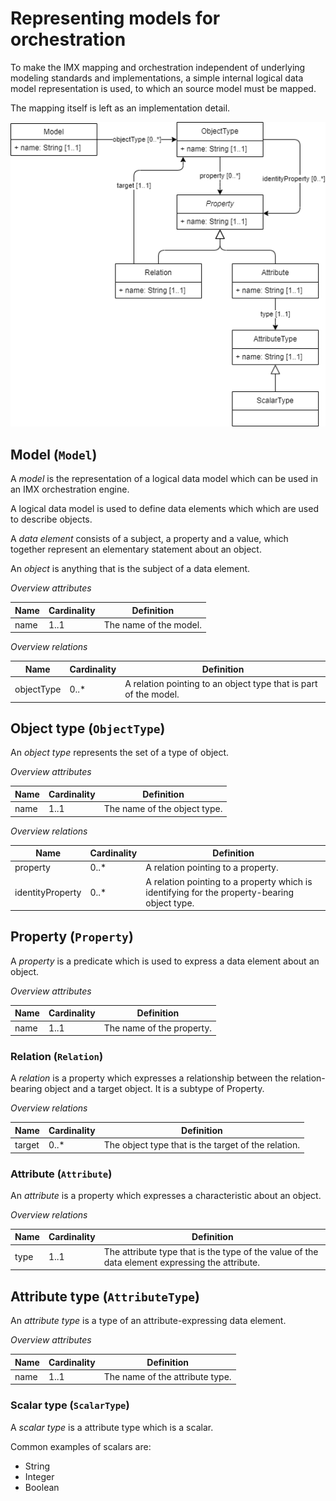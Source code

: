 # Representing models for orchestration

To make the IMX mapping and orchestration independent of underlying modeling standards and implementations, a simple internal logical data model representation is used, to which an source model must be mapped.

<aside class="note">
The mapping itself is left as an implementation detail.
</aside>

![Model representation for orchestration](/media/model.drawio.png "Model representation for orchestration")

## Model (`Model`)

A <dfn>model</dfn> is the representation of a logical data model which can be used in an <a>IMX orchestration engine</a>.

A logical data model is used to define <a>data elements</a> which which are used to describe <a>objects</a>.

A <dfn data-lt="data elements">data element</dfn> consists of a subject, a property and a value, which together represent an elementary statement about an object.

An <dfn data-lt="objects">object</dfn> is anything that is the subject of a <a>data element</a>.

_Overview attributes_

| Name | Cardinality | Definition             |
|------|-------------|------------------------|
| name | 1..1        | The name of the model. |

_Overview relations_

| Name              | Cardinality | Definition                                                              |
|-------------------|-------------|-------------------------------------------------------------------------|
| objectType        | 0..*        | A relation pointing to an <a>object type</a> that is part of the model. |

## Object type (`ObjectType`)

An <dfn>object type</dfn> represents the set of a type of <a>object</a>.

_Overview attributes_

| Name | Cardinality | Definition                   |
|------|-------------|------------------------------|
| name | 1..1        | The name of the object type. |

_Overview relations_

| Name              | Cardinality | Definition                                                                                          |
|-------------------|-------------|-----------------------------------------------------------------------------------------------------|
| property          | 0..*        | A relation pointing to a <a>property</a>.                                                           |
| identityProperty  | 0..*        | A relation pointing to a <a>property</a> which is identifying for the property-bearing object type. |

## Property (`Property`)

A <dfn>property</dfn> is a predicate which is used to express a <a>data element</a> about an <a>object</a>.

_Overview attributes_

| Name | Cardinality | Definition                |
|------|-------------|---------------------------|
| name | 1..1        | The name of the property. |

### Relation (`Relation`)

A <dfn>relation</dfn> is a <a>property</a> which expresses a relationship between the relation-bearing <a>object</a> and a target <a>object</a>. It is a <a>subtype</a> of <a>Property</a>.

_Overview relations_

| Name              | Cardinality | Definition                                                 |
|-------------------|-------------|------------------------------------------------------------|
| target            | 0..*        | The <a>object type</a> that is the target of the relation. |

### Attribute (`Attribute`)

An <dfn>attribute</dfn> is a <a>property</a> which expresses a characteristic about an <a>object</a>.

_Overview relations_

| Name              | Cardinality | Definition                                                                                                   |
|-------------------|-------------|--------------------------------------------------------------------------------------------------------------|
| type              | 1..1        | The <a>attribute type</a> that is the type of the value of the <a>data element</a> expressing the attribute. |

## Attribute type (`AttributeType`)

An <dfn>attribute type</dfn> is a type of an <a>attribute</a>-expressing <a>data element</a>.

_Overview attributes_

| Name | Cardinality | Definition                      |
|------|-------------|---------------------------------|
| name | 1..1        | The name of the attribute type. |

### Scalar type (`ScalarType`)

A <dfn>scalar type</dfn> is a <a>attribute type</a> which is a scalar.

Common examples of scalars are:
* String
* Integer
* Boolean
